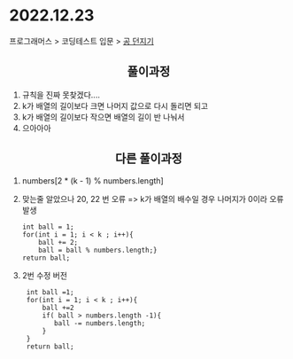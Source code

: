 # 2022.12.23
프로그래머스 > 코딩테스트 입문 > [공 던지기](https://school.programmers.co.kr/learn/courses/30/lessons/120843#qna)

## <div align=center> 풀이과정 </div>
1. 규칙을 진짜 못찾겠다....
2. k가 배열의 길이보다 크면 나머지 값으로 다시 돌리면 되고
3. k가 배열의 길이보다 작으면 배열의 길이 반 나눠서 
4. 으아아아 


## <div align=center> 다른 풀이과정 </div>
1. numbers[2 * (k - 1) % numbers.length]
2. 맞는줄 알았으나 20, 22 번 오류 => k가 배열의 배수일 경우 나머지가 0이라 오류 발생

       int ball = 1;
       for(int i = 1; i < k ; i++){
           ball += 2;
           ball = ball % numbers.length;}
       return ball;
3. 2번 수정 버전

        int ball =1;
        for(int i = 1; i < k ; i++){
            ball +=2
            if( ball > numbers.length -1){
               ball -= numbers.length;
            }
        }
        return ball;






  

    